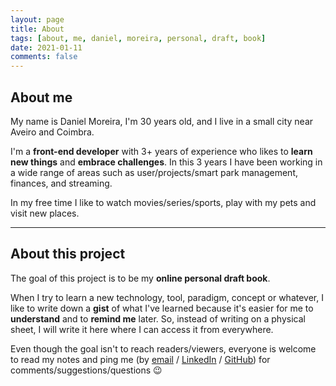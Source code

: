 ```yaml
---
layout: page
title: About
tags: [about, me, daniel, moreira, personal, draft, book]
date: 2021-01-11
comments: false
---
```


## About me

My name is Daniel Moreira, I'm 30 years old, and I live in a small city near Aveiro and Coimbra.

I'm a **front-end developer** with 3+ years of experience who likes to **learn new things** and **embrace challenges**. In this 3 years I have been working in a wide range of areas such as user/projects/smart park management, finances, and streaming.

In my free time I like to watch movies/series/sports, play with my pets and visit new places.

***

## About this project

The goal of this project is to be my **online personal draft book**.

When I try to learn a new technology, tool, paradigm, concept or whatever, I like to write down a **gist** of what I've learned because it's easier for me to **understand** and to **remind me** later. So, instead of writing on a physical sheet, I will write it here where I can access it from everywhere.

Even though the goal isn't to reach readers/viewers, everyone is welcome to read my notes and ping me (by [email](mailto:drmoreira@outlook.pt) / [LinkedIn](https://www.linkedin.com/in/drmoreira) / [GitHub](https://github.com/DanielRodriguesMoreira)) for comments/suggestions/questions :wink:
